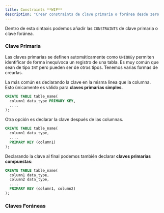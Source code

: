 ```yaml
---
title: Constraints **WIP**
description: "Crear constraints de clave primaria o foránea desde zero y como editarlas o borrarlas en caso de error."
---
```


Dentro de esta sintaxis podemos añadir las `CONSTRAINTS` de clave primaria o clave foránea.

### Clave Primaria

Las claves primarias se definen automáticamente como `UNIQUE`y permiten identificar de forma inequívoca un registro de una tabla. Es muy común que sean de tipo `INT` pero pueden ser de otros tipos. Tenemos varias formas de crearlas.

La más común es declarando la clave en la misma línea que la columna. Esto únicamente es válido para **claves primarias simples**.

```sql
CREATE TABLE table_name(
  column1 data_type PRIMARY KEY,
  ....
);
```

Otra opción es declarar la clave después de las columnas.

```sql
CREATE TABLE table_name(
  column1 data_type,
  ....
  PRIMARY KEY (column1)
);
```

Declarando la clave al final podemos también declarar **claves primarias compuestas**:

```sql
CREATE TABLE table_name(
  column1 data_type,
  column2 data_type,
  ....
  PRIMARY KEY (column1, column2)
);
```

### Claves Foráneas
